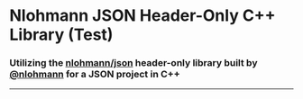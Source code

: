 # Nlohmann JSON Header-Only C++ Library (Test)
### Utilizing the [nlohmann/json](https://github.com/nlohmann/json) header-only library built by [@nlohmann](https://github.com/nlohmann) for a JSON project in C++
---

